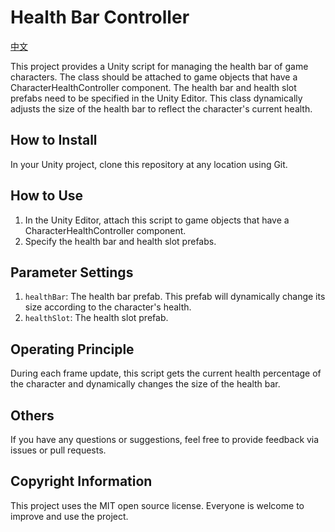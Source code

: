 # Health Bar Controller

[中文](https://github.com/make-game-modules/health-bar-controller/blob/main/README.zh-cn.md)

This project provides a Unity script for managing the health bar of game characters. The class should be attached to game objects that have a CharacterHealthController component. The health bar and health slot prefabs need to be specified in the Unity Editor. This class dynamically adjusts the size of the health bar to reflect the character's current health.

## How to Install

In your Unity project, clone this repository at any location using Git.

## How to Use

1. In the Unity Editor, attach this script to game objects that have a CharacterHealthController component.
2. Specify the health bar and health slot prefabs.

## Parameter Settings

1. `healthBar`: The health bar prefab. This prefab will dynamically change its size according to the character's health.
2. `healthSlot`: The health slot prefab.

## Operating Principle

During each frame update, this script gets the current health percentage of the character and dynamically changes the size of the health bar.

## Others

If you have any questions or suggestions, feel free to provide feedback via issues or pull requests.

## Copyright Information

This project uses the MIT open source license. Everyone is welcome to improve and use the project.
